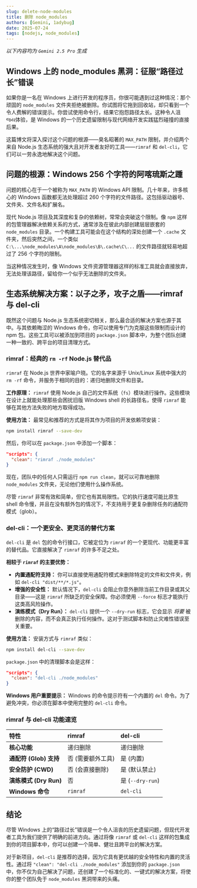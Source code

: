 ```yaml
---
slug: delete-node-modules
title: 删除 node_modules
authors: [Gemini, 1adybug]
date: 2025-07-24
tags: [nodejs, node_modules]
---
```


_以下内容均为 `Gemini 2.5 Pro` 生成_

## Windows 上的 node_modules 黑洞：征服“路径过长”错误

如果你是一名在 Windows 上进行开发的程序员，你很可能遇到过这种情况：那个顽固的 `node_modules` 文件夹拒绝被删除。你试图将它拖到回收站，却只看到一个令人费解的错误提示。你尝试使用命令行，结果它抱怨路径太长。这种令人沮 જય体验，是 Windows 的一个历史遗留限制与现代网络开发实践猛烈碰撞的直接后果。

这篇博文将深入探讨这个问题的根源——臭名昭著的 `MAX_PATH` 限制，并介绍两个来自 Node.js 生态系统的强大且对开发者友好的工具——`rimraf` 和 `del-cli`，它们可以一劳永逸地解决这个问题。

## 问题的根源：Windows 256 个字符的阿喀琉斯之踵

问题的核心在于一个被称为 `MAX_PATH` 的 Windows API 限制。几十年来，许多核心的 Windows 函数都无法处理超过 260 个字符的文件路径。这包括驱动器号、文件夹、文件名和扩展名。

现代 Node.js 项目及其深度和复杂的依赖树，常常会突破这个限制。像 `npm` 这样的包管理器解决依赖关系的方式，通常涉及在彼此内部创建层层嵌套的 `node_modules` 目录。一个构建工具可能会在这个结构的深处创建一个 `.cache` 文件夹，然后突然之间，一个类似 `C:\...\node_modules\A\node_modules\B\.cache\C\...` 的文件路径就轻易地超过了 256 个字符的限制。

当这种情况发生时，像 Windows 文件资源管理器这样的标准工具就会直接放弃，无法处理该路径，留给你一个似乎无法删除的文件夹。

## 生态系统解决方案：以子之矛，攻子之盾——rimraf 与 del-cli

既然这个问题与 Node.js 生态系统密切相关，那么最合适的解决方案也源于其中。与其依赖晦涩的 Windows 命令，你可以使用专门为克服这些限制而设计的 npm 包。这些工具可以被添加到项目的 `package.json` 脚本中，为整个团队创建一种一致的、跨平台的项目清理方式。

### rimraf：经典的 `rm -rf` Node.js 替代品

`rimraf` 在 Node.js 世界中家喻户晓。它的名字来源于 Unix/Linux 系统中强大的 `rm -rf` 命令，并服务于相同的目的：递归地删除文件和目录。

**工作原理：** `rimraf` 使用 Node.js 自己的文件系统（`fs`）模块进行操作。这些模块在设计上就能处理那些会困扰旧版 Windows shell 的长路径名，使得 `rimraf` 能够在其他方法失败的地方取得成功。

**使用方法：** 最常见和推荐的方式是将其作为项目的开发依赖项安装：

```bash
npm install rimraf --save-dev
```

然后，你可以在 `package.json` 中添加一个脚本：

```json
"scripts": {
  "clean": "rimraf ./node_modules"
}
```

现在，团队中的任何人只需运行 `npm run clean`，就可以可靠地删除 `node_modules` 文件夹，无论他们使用什么操作系统。

尽管 `rimraf` 非常有效和简单，但它也有其局限性。它的执行速度可能比原生 shell 命令慢，并且在没有额外包的情况下，不支持用于更复杂删除任务的通配符模式（glob）。

### del-cli：一个更安全、更灵活的替代方案

`del-cli` 是 `del` 包的命令行接口，它被定位为 `rimraf` 的一个更现代、功能更丰富的替代品。它直接解决了 `rimraf` 的许多不足之处。

**相较于 `rimraf` 的主要优势：**

- **内置通配符支持：** 你可以直接使用通配符模式来删除特定的文件和文件夹，例如 `del-cli "dist/**/*.js"`。
- **增强的安全性：** 默认情况下，`del-cli` 会阻止你意外删除当前工作目录或其父目录——这是 `rimraf` 所缺乏的安全保障。你必须使用 `--force` 标志才能执行这类高风险操作。
- **演练模式（Dry Run）：** `del-cli` 提供一个 `--dry-run` 标志，它会显示 _将要_ 被删除的内容，而不会真正执行任何操作。这对于测试脚本和防止灾难性错误至关重要。

**使用方法：** 安装方式与 `rimraf` 类似：

```bash
npm install del-cli --save-dev
```

`package.json` 中的清理脚本会是这样：

```json
"scripts": {
  "clean": "del-cli ./node_modules"
}
```

**Windows 用户重要提示：** Windows 的命令提示符有一个内置的 `del` 命令。为了避免冲突，你必须在脚本中使用完整的 `del-cli` 命令。

### rimraf 与 del-cli 功能速览

| 特性                   | rimraf            | del-cli          |
| :--------------------- | :---------------- | :--------------- |
| **核心功能**           | 递归删除          | 递归删除         |
| **通配符 (Glob) 支持** | 否 (需要额外工具) | 是 (内置)        |
| **安全防护 (CWD)**     | 否 (会直接删除)   | 是 (默认禁止)    |
| **演练模式 (Dry Run)** | 否                | 是 (`--dry-run`) |
| **Windows 命令**       | `rimraf`          | `del-cli`        |

## 结论

尽管 Windows 上的“路径过长”错误是一个令人沮丧的历史遗留问题，但现代开发者工具为我们提供了明确的前进方向。通过将像 `rimraf` 或 `del-cli` 这样的包集成到你的项目脚本中，你可以创建一个简单、健壮且跨平台的解决方案。

对于新项目，`del-cli` 是推荐的选择，因为它具有更优越的安全特性和内置的灵活性。通过将 `"clean": "del-cli ./node_modules"` 添加到你的 `package.json` 中，你不仅为自己解决了问题，还创建了一个标准化的、一键式的解决方案，将使你的整个团队免于 `node_modules` 黑洞带来的头痛。
